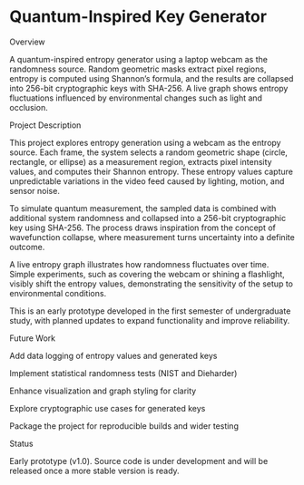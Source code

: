 # Quantum-Inspired Key Generator

Overview

A quantum-inspired entropy generator using a laptop webcam as the randomness source. Random geometric masks extract pixel regions, entropy is computed using Shannon’s formula, and the results are collapsed into 256-bit cryptographic keys with SHA-256. A live graph shows entropy fluctuations influenced by environmental changes such as light and occlusion.

Project Description

This project explores entropy generation using a webcam as the entropy source. Each frame, the system selects a random geometric shape (circle, rectangle, or ellipse) as a measurement region, extracts pixel intensity values, and computes their Shannon entropy. These entropy values capture unpredictable variations in the video feed caused by lighting, motion, and sensor noise.

To simulate quantum measurement, the sampled data is combined with additional system randomness and collapsed into a 256-bit cryptographic key using SHA-256. The process draws inspiration from the concept of wavefunction collapse, where measurement turns uncertainty into a definite outcome.

A live entropy graph illustrates how randomness fluctuates over time. Simple experiments, such as covering the webcam or shining a flashlight, visibly shift the entropy values, demonstrating the sensitivity of the setup to environmental conditions.

This is an early prototype developed in the first semester of undergraduate study, with planned updates to expand functionality and improve reliability.

Future Work

Add data logging of entropy values and generated keys

Implement statistical randomness tests (NIST and Dieharder)

Enhance visualization and graph styling for clarity

Explore cryptographic use cases for generated keys

Package the project for reproducible builds and wider testing

Status

Early prototype (v1.0). Source code is under development and will be released once a more stable version is ready.
